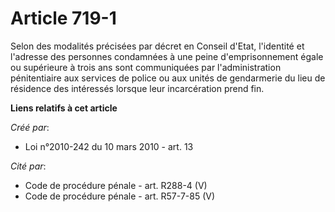 # Article 719-1

Selon des modalités précisées par décret en Conseil d'Etat, l'identité et l'adresse des personnes condamnées à une peine
d'emprisonnement égale ou supérieure à trois ans sont communiquées par l'administration pénitentiaire aux services de police
ou aux unités de gendarmerie du lieu de résidence des intéressés lorsque leur incarcération prend fin.

**Liens relatifs à cet article**

_Créé par_:

  - Loi n°2010-242 du 10 mars 2010 - art. 13

_Cité par_:

  - Code de procédure pénale - art. R288-4 (V)
  - Code de procédure pénale - art. R57-7-85 (V)
